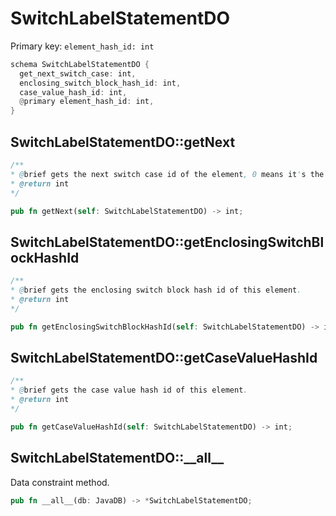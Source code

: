 # SwitchLabelStatementDO

Primary key: `element_hash_id: int`

```rust
schema SwitchLabelStatementDO {
  get_next_switch_case: int,
  enclosing_switch_block_hash_id: int,
  case_value_hash_id: int,
  @primary element_hash_id: int,
}
```
## SwitchLabelStatementDO::getNext

```java
/**
* @brief gets the next switch case id of the element, 0 means it's the last case.
* @return int
*/
```
```rust
pub fn getNext(self: SwitchLabelStatementDO) -> int;
```
## SwitchLabelStatementDO::getEnclosingSwitchBlockHashId

```java
/**
* @brief gets the enclosing switch block hash id of this element.
* @return int
*/
```
```rust
pub fn getEnclosingSwitchBlockHashId(self: SwitchLabelStatementDO) -> int;
```
## SwitchLabelStatementDO::getCaseValueHashId

```java
/**
* @brief gets the case value hash id of this element.
* @return int
*/
```
```rust
pub fn getCaseValueHashId(self: SwitchLabelStatementDO) -> int;
```
## SwitchLabelStatementDO::\_\_all\_\_

Data constraint method.

```rust
pub fn __all__(db: JavaDB) -> *SwitchLabelStatementDO;
```
